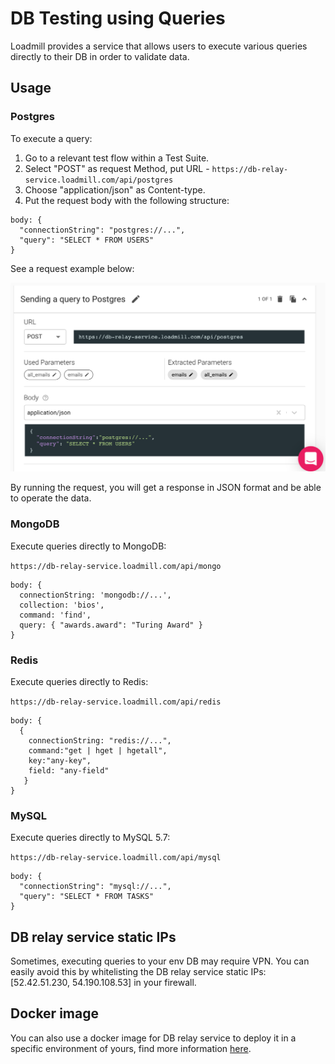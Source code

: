 # DB Testing using Queries

Loadmill provides a service that allows users to execute various queries directly to their DB in order to validate data.

## Usage

### Postgres

To execute a query:

1. Go to a relevant test flow within a Test Suite.
2. Select "POST" as request Method, put URL - `https://db-relay-service.loadmill.com/api/postgres`
3. Choose "application/json" as Content-type.
4. Put the request body with the following structure:

```
body: {
  "connectionString": "postgres://...",
  "query": "SELECT * FROM USERS"
}
```

See a request example below:

![](../.gitbook/assets/screenshot-2021-10-03t153602.437.png)

By running the request, you will get a response in JSON format and be able to operate the data.

### MongoDB

Execute queries directly to MongoDB:

`https://db-relay-service.loadmill.com/api/mongo`

```
body: {
  connectionString: 'mongodb://...',
  collection: 'bios',
  command: 'find',
  query: { "awards.award": "Turing Award" }
}
```

### Redis

Execute queries directly to Redis:

`https://db-relay-service.loadmill.com/api/redis`

```
body: {
  {
    connectionString: "redis://...", 
    command:"get | hget | hgetall",
    key:"any-key",
    field: "any-field"
   }
}
```

### MySQL&#x20;

Execute queries directly to MySQL 5.7:

`https://db-relay-service.loadmill.com/api/mysql`

```
body: {  
  "connectionString": "mysql://...",
  "query": "SELECT * FROM TASKS"
}
```

## DB relay service static IPs

Sometimes, executing queries to your env DB may require VPN. You can easily avoid this by whitelisting the DB relay service static IPs: \[52.42.51.230, 54.190.108.53] in your firewall.

## Docker image

You can also use a docker image for DB relay service to deploy it in a specific environment of yours, find more information [here](https://hub.docker.com/r/loadmill/db-relay-service).
